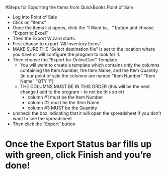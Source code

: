 #Steps for Exporting the Items from QuickBooks Point of Sale

  * Log into Point of Sale
  * Click on “Items”
  * Once the items list opens, click the “I Want to… “ button and choose “Export to Excel”
  * Then the Export Wizard starts.
  * First choose to export  “All Inventory Items”
  * MAKE SURE THE “Select destination file” is set to the location where you have or will configure the program to look for it.
  * Then choose the “Export for OnlineCart” Template
    * You will want to create a template which contains only the columns containing the Item Number, the Item Name, and the Item Quantity (in our point of sale the columns are named "Item Number" "Item Name" "QTY 1")
    * THE COLUMNS MUST BE IN THIS ORDER  (this will be the next change I add to the program - to not be this strict)
      * column #1 must be the Item Number
      * column #2 must be the Item Name
      * column #3 MUST be the Quantity
  * uncheck the box indicating that it will open the spreadsheet if you don’t want to see the spreadsheet
  * Then click the “Export” button
# Once the Export Status bar fills up with green, click Finish and you’re done! #